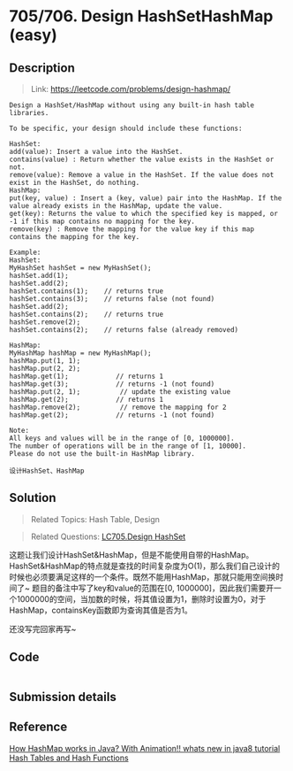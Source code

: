 # 705/706. Design HashSetHashMap (easy)

## Description

> Link: https://leetcode.com/problems/design-hashmap/

```
Design a HashSet/HashMap without using any built-in hash table libraries.

To be specific, your design should include these functions:

HashSet:
add(value): Insert a value into the HashSet. 
contains(value) : Return whether the value exists in the HashSet or not.
remove(value): Remove a value in the HashSet. If the value does not exist in the HashSet, do nothing.
HashMap:
put(key, value) : Insert a (key, value) pair into the HashMap. If the value already exists in the HashMap, update the value.
get(key): Returns the value to which the specified key is mapped, or -1 if this map contains no mapping for the key.
remove(key) : Remove the mapping for the value key if this map contains the mapping for the key.

Example:
HashSet:
MyHashSet hashSet = new MyHashSet();
hashSet.add(1);         
hashSet.add(2);         
hashSet.contains(1);    // returns true
hashSet.contains(3);    // returns false (not found)
hashSet.add(2);          
hashSet.contains(2);    // returns true
hashSet.remove(2);          
hashSet.contains(2);    // returns false (already removed)

HashMap:
MyHashMap hashMap = new MyHashMap();
hashMap.put(1, 1);          
hashMap.put(2, 2);         
hashMap.get(1);            // returns 1
hashMap.get(3);            // returns -1 (not found)
hashMap.put(2, 1);          // update the existing value
hashMap.get(2);            // returns 1 
hashMap.remove(2);          // remove the mapping for 2
hashMap.get(2);            // returns -1 (not found) 

Note:
All keys and values will be in the range of [0, 1000000].
The number of operations will be in the range of [1, 10000].
Please do not use the built-in HashMap library.

设计HashSet、HashMap

```


## Solution

> Related Topics: Hash Table, Design

> Related Questions: [LC705.](https://leetcode.com/problems/design-hashset/)[Design HashSet]()

这题让我们设计HashSet&HashMap，但是不能使用自带的HashMap。
HashSet&HashMap的特点就是查找的时间复杂度为O(1)，那么我们自己设计的时候也必须要满足这样的一个条件。既然不能用HashMap，那就只能用空间换时间了~ 题目的备注中写了key和value的范围在[0, 1000000]，因此我们需要开一个1000000的空间，当加数的时候，将其值设置为1，删除时设置为0，对于HashMap，containsKey函数即为查询其值是否为1。

还没写完回家再写~


## Code

```java

```


## Submission details
  


## Reference
[How HashMap works in Java? With Animation!! whats new in java8 tutorial](https://www.youtube.com/watch?v=c3RVW3KGIIE)<br>
[Hash Tables and Hash Functions](https://www.youtube.com/watch?v=KyUTuwz_b7Q)
